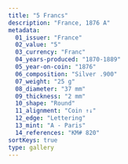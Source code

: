 ```yaml
---
title: "5 Francs"
description: "France, 1876 A"
metadata:
  01_issuer: "France"
  02_value: "5"
  03_currency: "Franc"
  04_years-produced: "1870-1889"
  05_year-on-coin: "1876"
  06_composition: "Silver .900"
  07_weight: "25 g"
  08_diameter: "37 mm"
  09_thickness: "2 mm"
  10_shape: "Round"
  11_alignment: "Coin ↑↓"
  12_edge: "Lettering"
  13_mint: "A - Paris"
  14_references: "KM# 820"
sortKeys: true
type: gallery
---
```

